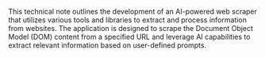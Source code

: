 This technical note outlines the development of an AI-powered web scraper that utilizes various tools and libraries
to extract and process information from websites. The application is designed to scrape the Document Object Model (DOM) 
content from a specified URL and leverage AI capabilities to extract relevant information based on user-defined prompts.
